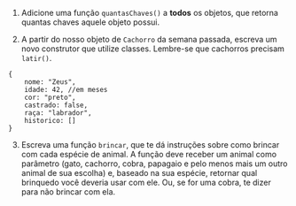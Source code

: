 1. Adicione uma função `quantasChaves()` a **todos** os objetos, que retorna quantas chaves aquele objeto possui.

2. A partir do nosso objeto de `Cachorro` da semana passada, escreva um novo construtor que utilize classes. Lembre-se que cachorros precisam `latir()`.
```
{
    nome: "Zeus",
    idade: 42, //em meses
    cor: "preto",
    castrado: false,
    raça: "labrador",
    historico: []
}
```

3. Escreva uma função `brincar`, que te dá instruções sobre como brincar com cada espécie de animal. A função deve receber um animal como parâmetro (gato, cachorro, cobra, papagaio e pelo menos mais um outro animal de sua escolha) e, baseado na sua espécie, retornar qual brinquedo você deveria usar com ele. Ou, se for uma cobra, te dizer para não brincar com ela.